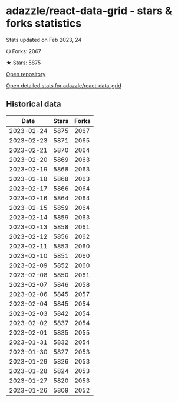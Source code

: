 # adazzle/react-data-grid - stars & forks statistics

Stats updated on Feb 2023, 24

☋ Forks: 2067

★ Stars: 5875

[Open repository](https://github.com/adazzle/react-data-grid)

[Open detailed stats for adazzle/react-data-grid](https://reviewgithub.com/rep/adazzle/react-data-grid)

## Historical data
| Date | Stars | Forks |
|------|-------|-------|
| 2023-02-24 | 5875 | 2067 | 
| 2023-02-23 | 5871 | 2065 | 
| 2023-02-21 | 5870 | 2064 | 
| 2023-02-20 | 5869 | 2063 | 
| 2023-02-19 | 5868 | 2063 | 
| 2023-02-18 | 5868 | 2063 | 
| 2023-02-17 | 5866 | 2064 | 
| 2023-02-16 | 5864 | 2064 | 
| 2023-02-15 | 5859 | 2064 | 
| 2023-02-14 | 5859 | 2063 | 
| 2023-02-13 | 5858 | 2061 | 
| 2023-02-12 | 5856 | 2062 | 
| 2023-02-11 | 5853 | 2060 | 
| 2023-02-10 | 5851 | 2060 | 
| 2023-02-09 | 5852 | 2060 | 
| 2023-02-08 | 5850 | 2061 | 
| 2023-02-07 | 5846 | 2058 | 
| 2023-02-06 | 5845 | 2057 | 
| 2023-02-04 | 5845 | 2054 | 
| 2023-02-03 | 5842 | 2054 | 
| 2023-02-02 | 5837 | 2054 | 
| 2023-02-01 | 5835 | 2055 | 
| 2023-01-31 | 5832 | 2054 | 
| 2023-01-30 | 5827 | 2053 | 
| 2023-01-29 | 5826 | 2053 | 
| 2023-01-28 | 5824 | 2053 | 
| 2023-01-27 | 5820 | 2053 | 
| 2023-01-26 | 5809 | 2052 | 

